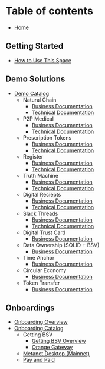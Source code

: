 # Table of contents
* [Home](README.md)

## Getting Started
* [How to Use This Space](getting-started/README.md)

## Demo Solutions
* [Demo Catalog](demos/README.md)
  * Natural Chain
    * [Business Documentation](demos/demo-catalog/natural-chain/business-natural-chain.md)
    * [Technical Documentation](demos/demo-catalog/natural-chain/technical-natural-chain.md)
  * P2P Medical
    * [Business Documentation](demos/demo-catalog/p2p-medical/business-p2p-medical.md)
    * [Technical Documentation](demos/demo-catalog/p2p-medical/technical-p2p-medical.md)
  * Prescription Tokens
    * [Business Documentation](demos/demo-catalog/prescription-tokens/business-prescription-tokens.md)
    * [Technical Documentation](demos/demo-catalog/prescription-tokens/technical-prescription-tokens.md)
  * Register
    * [Business Documentation](demos/demo-catalog/register/business-register.md)
    * [Technical Documentation](demos/demo-catalog/register/technical-register.md)
  * Truth Machine
    * [Business Documentation](demos/demo-catalog/truth-machine/business-truth-machine.md)
    * [Technical Documentation](demos/demo-catalog/truth-machine/technical-truth-machine.md)
  * Digital Reciepts
    * [Business Documentation](demos/demo-catalog/digital-reciept/business-digital-reciept.md)
    * [Technical Documentation](demos/demo-catalog/digital-reciept/technical-digital-reciept.md)
  * Slack Threads
    * [Business Documentation](demos/demo-catalog/slack-threads/business-slack-threads.md)
    * [Technical Documentation](demos/demo-catalog/slack-threads/technical-slack-threads.md)
  * Digital Trust Card
    * [Business Documentation](demos/demo-catalog/digital-trust-card/business-digital-trust-card.md)
  * Data Ownership (SOLID + BSV)
    * [Business Documentation](demos/demo-catalog/data-ownership/business-data-ownership.md)
  * Time Anchor
    * [Business Documentation](demos/demo-catalog/time-anchor/business-time-anchor.md)
  * Circular Economy
    * [Business Documentation](demos/demo-catalog/circular-economy/business-circular-economy.md)
  * Token Transfer
    * [Business Documentation](demos/demo-catalog/token-transfer/business-token-transfer.md)

## Onboardings
* [Onboarding Overview](onboardings/README.md)
* [Onboarding Catalog](onboardings/onboarding-catalog/README.md)
  * Getting BSV
    * [Getting BSV Overview](onboardings/onboarding-catalog/get-bsv/README.md)
    * [Orange Gateway](onboardings/onboarding-catalog/get-bsv/orange-gateway.md)
  * [Metanet Desktop (Mainnet)](onboardings/onboarding-catalog/metanet-desktop-mainnet.md)
  * [Pay and Paid](onboardings/onboarding-catalog/pay-and-paid.md)
